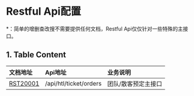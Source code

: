 # Restful Api配置

\*：简单的增删查改搜不需要提供任何文档，Restful Api仅仅针对一些特殊的主接口。

## 1. Table Content

| 文档地址 | Api地址 | 业务说明 |
| :--- | :--- | :--- |
| [RST20001](/projects/hotel-system/21restfuljie-kou-pei-zhi/rst20001-apihtlticketorders.md) | /api/htl/ticket/orders | 团队/散客预定主接口 |



